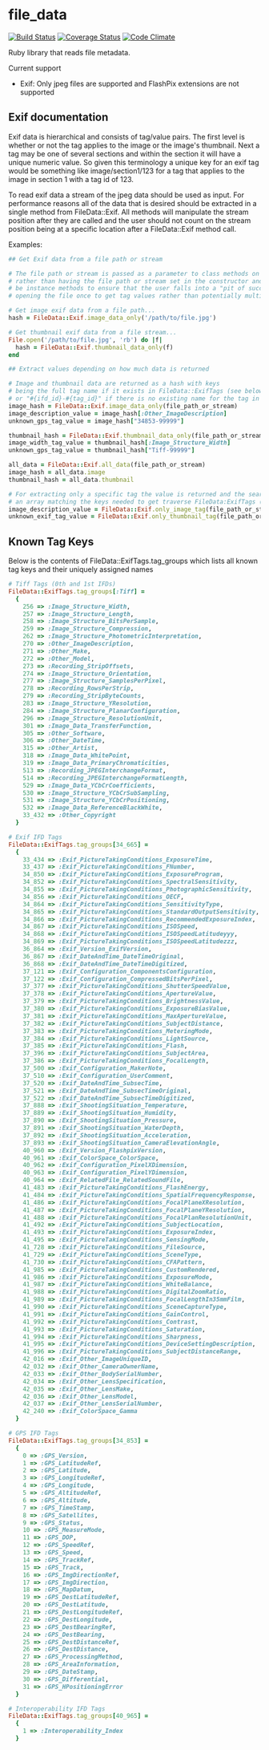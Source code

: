file_data
=========

[![Build Status](https://travis-ci.org/ScottHaney/file_data.svg?branch=master)](https://travis-ci.org/ScottHaney/file_data)
[![Coverage Status](https://coveralls.io/repos/github/ScottHaney/file_data/badge.svg?branch=master)](https://coveralls.io/github/ScottHaney/file_data?branch=master)
[![Code Climate](https://codeclimate.com/github/ScottHaney/file_data/badges/gpa.svg)](https://codeclimate.com/github/ScottHaney/file_data)

Ruby library that reads file metadata.

Current support

* Exif: Only jpeg files are supported and FlashPix extensions are not supported

## Exif documentation

Exif data is hierarchical and consists of tag/value pairs. The first level is whether or not the tag applies to the image or the image's thumbnail. Next a tag may be one of several sections and within the section it will have a unique numeric value. So given this terminology a unique key for an exif tag would be something like image/section1/123 for a tag that applies to the image in section 1 with a tag id of 123.

To read exif data a stream of the jpeg data should be used as input. For performance reasons all of the data that is desired should be extracted in a single method from FileData::Exif. All methods will manipulate the stream position after they are called and the user should not count on the stream position being at a specific location after a FileData::Exif method call.

Examples:

```ruby
## Get Exif data from a file path or stream

# The file path or stream is passed as a parameter to class methods on FileData::Exif
# rather than having the file path or stream set in the constructor and the methods
# be instance methods to ensure that the user falls into a "pit of success" by only
# opening the file once to get tag values rather than potentially multiple times

# Get image exif data from a file path...
hash = FileData::Exif.image_data_only('/path/to/file.jpg')

# Get thumbnail exif data from a file stream... 
File.open('/path/to/file.jpg', 'rb') do |f|
  hash = FileData::Exif.thumbnail_data_only(f)
end

## Extract values depending on how much data is returned

# Image and thumbnail data are returned as a hash with keys
# being the full tag name if it exists in FileData::ExifTags (see below listing)
# or "#{ifd_id}-#{tag_id}" if there is no existing name for the tag in FileData::ExifTags
image_hash = FileData::Exif.image_data_only(file_path_or_stream)
image_description_value = image_hash[:Other_ImageDescription]
unknown_gps_tag_value = image_hash["34853-99999"]

thumbnail_hash = FileData::Exif.thumbnail_data_only(file_path_or_stream)
image_width_tag_value = thumbnail_hash[:Image_Structure_Width]
unknown_gps_tag_value = thumbnail_hash["Tiff-99999"]

all_data = FileData::Exif.all_data(file_path_or_stream)
image_hash = all_data.image
thumbnail_hash = all_data.thumbnail

# For extracting only a specific tag the value is returned and the search key must be
# an array matching the keys needed to get traverse FileData:ExifTags (see below listing)
image_description_value = FileData::Exif.only_image_tag(file_path_or_stream, [:Tiff, 270])
unknown_exif_tag_value = FileData::Exif.only_thumbnail_tag(file_path_or_stream, [34665, 2])
```

## Known Tag Keys

Below is the contents of FileData::ExifTags.tag_groups which lists all known tag keys and their uniquely assigned names

```ruby
# Tiff Tags (0th and 1st IFDs)
FileData::ExifTags.tag_groups[:Tiff] =
  {
    256 => :Image_Structure_Width,
    257 => :Image_Structure_Length,
    258 => :Image_Structure_BitsPerSample,
    259 => :Image_Structure_Compression,
    262 => :Image_Structure_PhotometricInterpretation,
    270 => :Other_ImageDescription,
    271 => :Other_Make,
    272 => :Other_Model,
    273 => :Recording_StripOffsets,
    274 => :Image_Structure_Orientation,
    277 => :Image_Structure_SamplesPerPixel,
    278 => :Recording_RowsPerStrip,
    279 => :Recording_StripByteCounts,
    283 => :Image_Structure_YResolution,
    284 => :Image_Structure_PlanarConfiguration,
    296 => :Image_Structure_ResolutionUnit,
    301 => :Image_Data_TransferFunction,
    305 => :Other_Software,
    306 => :Other_DateTime,
    315 => :Other_Artist,
    318 => :Image_Data_WhitePoint,
    319 => :Image_Data_PrimaryChromaticities,
    513 => :Recording_JPEGInterchangeFormat,
    514 => :Recording_JPEGInterchangeFormatLength,
    529 => :Image_Data_YCbCrCoefficients,
    530 => :Image_Structure_YCbCrSubSampling,
    531 => :Image_Structure_YCbCrPositioning,
    532 => :Image_Data_ReferenceBlackWhite,
    33_432 => :Other_Copyright
  }

# Exif IFD Tags
FileData::ExifTags.tag_groups[34_665] =
  {
    33_434 => :Exif_PictureTakingConditions_ExposureTime,
    33_437 => :Exif_PictureTakingConditions_FNumber,
    34_850 => :Exif_PictureTakingConditions_ExposureProgram,
    34_852 => :Exif_PictureTakingConditions_SpectralSensitivity,
    34_855 => :Exif_PictureTakingConditions_PhotographicSensitivity,
    34_856 => :Exif_PictureTakingConditions_OECF,
    34_864 => :Exif_PictureTakingConditions_SensitivityType,
    34_865 => :Exif_PictureTakingConditions_StandardOutputSensitivity,
    34_866 => :Exif_PictureTakingConditions_RecommendedExposureIndex,
    34_867 => :Exif_PictureTakingConditions_ISOSpeed,
    34_868 => :Exif_PictureTakingConditions_ISOSpeedLatitudeyyy,
    34_869 => :Exif_PictureTakingConditions_ISOSpeedLatitudezzz,
    36_864 => :Exif_Version_ExifVersion,
    36_867 => :Exif_DateAndTime_DateTimeOriginal,
    36_868 => :Exif_DateAndTime_DateTimeDigitized,
    37_121 => :Exif_Configuration_ComponentsConfiguration,
    37_122 => :Exif_Configuration_CompressedBitsPerPixel,
    37_377 => :Exif_PictureTakingConditions_ShutterSpeedValue,
    37_378 => :Exif_PictureTakingConditions_ApertureValue,
    37_379 => :Exif_PictureTakingConditions_BrightnessValue,
    37_380 => :Exif_PictureTakingConditions_ExposureBiasValue,
    37_381 => :Exif_PictureTakingConditions_MaxApertureValue,
    37_382 => :Exif_PictureTakingConditions_SubjectDistance,
    37_383 => :Exif_PictureTakingConditions_MeteringMode,
    37_384 => :Exif_PictureTakingConditions_LightSource,
    37_385 => :Exif_PictureTakingConditions_Flash,
    37_396 => :Exif_PictureTakingConditions_SubjectArea,
    37_386 => :Exif_PictureTakingConditions_FocalLength,
    37_500 => :Exif_Configuration_MakerNote,
    37_510 => :Exif_Configuration_UserComment,
    37_520 => :Exif_DateAndTime_SubsecTime,
    37_521 => :Exif_DateAndTime_SubsecTimeOriginal,
    37_522 => :Exif_DateAndTime_SubsecTimeDigitized,
    37_888 => :Exif_ShootingSituation_Temperature,
    37_889 => :Exif_ShootingSituation_Humidity,
    37_890 => :Exif_ShootingSituation_Pressure,
    37_891 => :Exif_ShootingSituation_WaterDepth,
    37_892 => :Exif_ShootingSituation_Acceleration,
    37_893 => :Exif_ShootingSituation_CameraElevationAngle,
    40_960 => :Exif_Version_FlashpixVersion,
    40_961 => :Exif_ColorSpace_ColorSpace,
    40_962 => :Exif_Configuration_PixelXDimension,
    40_963 => :Exif_Configuration_PixelYDimension,
    40_964 => :Exif_RelatedFile_RelatedSoundFile,
    41_483 => :Exif_PictureTakingConditions_FlashEnergy,
    41_484 => :Exif_PictureTakingConditions_SpatialFrequencyResponse,
    41_486 => :Exif_PictureTakingConditions_FocalPlaneXResolution,
    41_487 => :Exif_PictureTakingConditions_FocalPlaneYResolution,
    41_488 => :Exif_PictureTakingConditions_FocalPlanResolutionUnit,
    41_492 => :Exif_PictureTakingConditions_SubjectLocation,
    41_493 => :Exif_PictureTakingConditions_ExposureIndex,
    41_495 => :Exif_PictureTakingConditions_SensingMode,
    41_728 => :Exif_PictureTakingConditions_FileSource,
    41_729 => :Exif_PictureTakingConditions_SceneType,
    41_730 => :Exif_PictureTakingConditions_CFAPattern,
    41_985 => :Exif_PictureTakingConditions_CustomRendered,
    41_986 => :Exif_PictureTakingConditions_ExposureMode,
    41_987 => :Exif_PictureTakingConditions_WhiteBalance,
    41_988 => :Exif_PictureTakingConditions_DigitalZoomRatio,
    41_989 => :Exif_PictureTakingConditions_FocalLengthIn35mmFilm,
    41_990 => :Exif_PictureTakingConditions_SceneCaptureType,
    41_991 => :Exif_PictureTakingConditions_GainControl,
    41_992 => :Exif_PictureTakingConditions_Contrast,
    41_993 => :Exif_PictureTakingConditions_Saturation,
    41_994 => :Exif_PictureTakingConditions_Sharpness,
    41_995 => :Exif_PictureTakingConditions_DeviceSettingDescription,
    41_996 => :Exif_PictureTakingConditions_SubjectDistanceRange,
    42_016 => :Exif_Other_ImageUniqueID,
    42_032 => :Exif_Other_CameraOwnerName,
    42_033 => :Exif_Other_BodySerialNumber,
    42_034 => :Exif_Other_LensSpecification,
    42_035 => :Exif_Other_LensMake,
    42_036 => :Exif_Other_LensModel,
    42_037 => :Exif_Other_LensSerialNumber,
    42_240 => :Exif_ColorSpace_Gamma
  }

# GPS IFD Tags
FileData::ExifTags.tag_groups[34_853] =
  {
    0 => :GPS_Version,
    1 => :GPS_LatitudeRef,
    2 => :GPS_Latitude,
    3 => :GPS_LongitudeRef,
    4 => :GPS_Longitude,
    5 => :GPS_AltitudeRef,
    6 => :GPS_Altitude,
    7 => :GPS_TimeStamp,
    8 => :GPS_Satellites,
    9 => :GPS_Status,
    10 => :GPS_MeasureMode,
    11 => :GPS_DOP,
    12 => :GPS_SpeedRef,
    13 => :GPS_Speed,
    14 => :GPS_TrackRef,
    15 => :GPS_Track,
    16 => :GPS_ImgDirectionRef,
    17 => :GPS_ImgDirection,
    18 => :GPS_MapDatum,
    19 => :GPS_DestLatitudeRef,
    20 => :GPS_DestLatitude,
    21 => :GPS_DestLongitudeRef,
    22 => :GPS_DestLongitude,
    23 => :GPS_DestBearingRef,
    24 => :GPS_DestBearing,
    25 => :GPS_DestDistanceRef,
    26 => :GPS_DestDistance,
    27 => :GPS_ProcessingMethod,
    28 => :GPS_AreaInformation,
    29 => :GPS_DateStamp,
    30 => :GPS_Differential,
    31 => :GPS_HPositioningError
  }

# Interoperability IFD Tags
FileData::ExifTags.tag_groups[40_965] =
  {
    1 => :Interoperability_Index
  }
```


